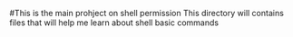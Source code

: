 #This is the main prohject on shell permission
This directory will contains files that will help me learn about shell basic commands
